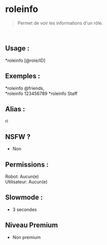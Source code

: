 # roleinfo

> Permet de voir les informations d'un rôle.

<br>

## Usage :

*roleinfo [@role/ID]

## Exemples :

*roleinfo @friends,
<br>*roleinfo 123456789
*roleinfo Staff

## Alias :

ri

## NSFW ?

- Non

## Permissions :

Robot: Aucun(e)
<br>
Utilisateur: Aucun(e)

## Slowmode :

- 3 secondes

## Niveau Premium

- Non premium